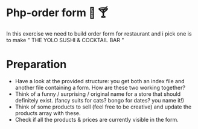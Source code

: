 # Php-order form :sushi: :cocktail:
  In this exercise we need to build order form for restaurant and i pick one is to make " THE YOLO SUSHI & COCKTAIL BAR "
  
# Preparation
- Have a look at the provided structure: you get both an index file and another file containing a form. How are these two working together?
- Think of a funny / surprising / original name for a store that should definitely exist. (fancy suits for cats? bongo for dates? you name it!)
- Think of some products to sell (feel free to be creative) and update the products array with these.
- Check if all the products & prices are currently visible in the form.


  
